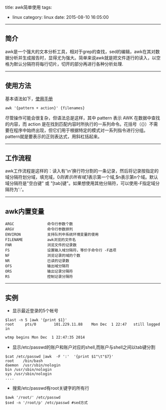 title: awk简单使用
tags:
  - linux
category: linux
date: 2015-08-10 16:05:00

---
## 简介
awk是一个强大的文本分析工具，相对于grep的查找，sed的编辑，awk在其对数据分析并生成报告时，显得尤为强大。简单来说awk就是把文件逐行的读入，以空格为默认分隔符将每行切片，切开的部分再进行各种分析处理.

----
## 使用方法
基本语法如下，[使用手册](http://www.chinaunix.net/old_jh/7/16985.html)

```
awk '{pattern + action}' {filenames}
```
尽管操作可能会很复杂，但语法总是这样，其中 pattern 表示 AWK 在数据中查找的内容，而 action 是在找到匹配内容时所执行的一系列命令。花括号（{}）不需要在程序中始终出现，但它们用于根据特定的模式对一系列指令进行分组。 pattern就是要表示的正则表达式，用斜杠括起来。

---
## 工作流程
awk工作流程是这样的：读入有'\n'换行符分割的一条记录，然后将记录按指定的域分隔符划分域，填充域，$0则表示所有域,$1表示第一个域,$n表示第n个域。默认域分隔符是"空白键" 或 "[tab]键"。如果想使用其他分隔符，可以使用-F指定域分隔符为':'。

---
## awk内置变量
````
ARGC               命令行参数个数
ARGV               命令行参数排列
ENVIRON            支持队列中系统环境变量的使用
FILENAME           awk浏览的文件名
FNR                浏览文件的记录数
FS                 设置输入域分隔符，等价于命令行 -F选项
NF                 浏览记录的域的个数
NR                 已读的记录数
OFS                输出域分隔符
ORS                输出记录分隔符
RS                 控制记录分隔符
````

----
## 实例
*   显示最近登录的5个帐号

```
$last -n 5 |awk '{print $1}'
root     pts/0        101.229.11.88    Mon Dec  1 22:47   still logged in   

wtmp begins Mon Dec  1 22:47:35 2014
```
*   显示/etc/passwd的账户和账户对应的shell,而账户与shell之间以tab键分割

```
$cat /etc/passwd |awk  -F ':'  '{print $1"\t"$7}'
root	/bin/bash
daemon	/usr/sbin/nologin
bin	/usr/sbin/nologin
sys	/usr/sbin/nologin
....
```

*   搜索/etc/passwd有root关键字的所有行

```
$awk '/root/' /etc/passwd
$sed -n '/root/p' /etc/passwd #sed方式
```


